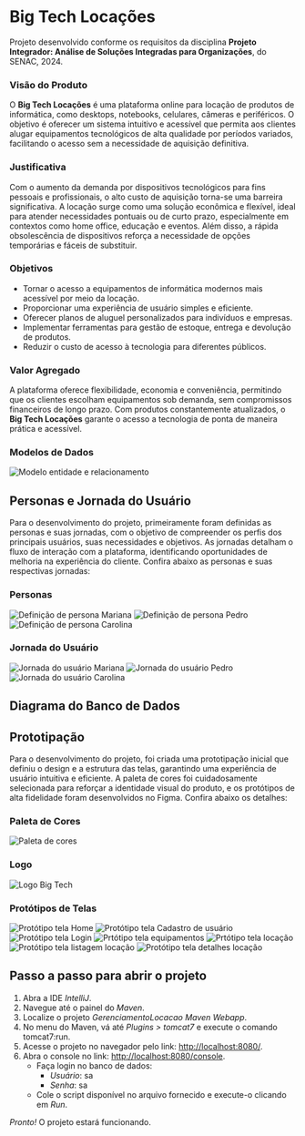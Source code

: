 # Big Tech Locações

Projeto desenvolvido conforme os requisitos da disciplina **Projeto Integrador: Análise de Soluções Integradas para Organizações**, do SENAC, 2024.

### Visão do Produto

O **Big Tech Locações** é uma plataforma online para locação de produtos de informática, como desktops, notebooks, celulares, câmeras e periféricos. O objetivo é oferecer um sistema intuitivo e acessível que permita aos clientes alugar equipamentos tecnológicos de alta qualidade por períodos variados, facilitando o acesso sem a necessidade de aquisição definitiva.

### Justificativa

Com o aumento da demanda por dispositivos tecnológicos para fins pessoais e profissionais, o alto custo de aquisição torna-se uma barreira significativa. A locação surge como uma solução econômica e flexível, ideal para atender necessidades pontuais ou de curto prazo, especialmente em contextos como home office, educação e eventos. Além disso, a rápida obsolescência de dispositivos reforça a necessidade de opções temporárias e fáceis de substituir.

### Objetivos

- Tornar o acesso a equipamentos de informática modernos mais acessível por meio da locação.
- Proporcionar uma experiência de usuário simples e eficiente.
- Oferecer planos de aluguel personalizados para indivíduos e empresas.
- Implementar ferramentas para gestão de estoque, entrega e devolução de produtos.
- Reduzir o custo de acesso à tecnologia para diferentes públicos.

### Valor Agregado

A plataforma oferece flexibilidade, economia e conveniência, permitindo que os clientes escolham equipamentos sob demanda, sem compromissos financeiros de longo prazo. Com produtos constantemente atualizados, o **Big Tech Locações** garante o acesso a tecnologia de ponta de maneira prática e acessível.


### Modelos de Dados 

![Modelo entidade e relacionamento](/diagramaBD/Modelo_Logico_BD.PNG)

## Personas e Jornada do Usuário

Para o desenvolvimento do projeto, primeiramente foram definidas as personas e suas jornadas, com o objetivo de compreender os perfis dos principais usuários, suas necessidades e objetivos. As jornadas detalham o fluxo de interação com a plataforma, identificando oportunidades de melhoria na experiência do cliente. Confira abaixo as personas e suas respectivas jornadas:

### Personas

![Definição de persona Mariana](/images/BigTech-Persona01.png)
![Definição de persona Pedro](/images/BigTech-Persona02.png)
![Definição de persona Carolina](/images/BigTech-Persona03.png)

### Jornada do Usuário

![Jornada do usuário Mariana](/images/BigTech-Persona01-Jornada.png)
![Jornada do usuário Pedro](/images/BigTech-Persona02-Jornada.png)
![Jornada do usuário Carolina](/images/BigTech-Persona03-Jornada.png)


## Diagrama do Banco de Dados


## Prototipação

Para o desenvolvimento do projeto, foi criada uma prototipação inicial que definiu o design e a estrutura das telas, garantindo uma experiência de usuário intuitiva e eficiente. A paleta de cores foi cuidadosamente selecionada para reforçar a identidade visual do produto, e os protótipos de alta fidelidade foram desenvolvidos no Figma. Confira abaixo os detalhes:

### Paleta de Cores

![Paleta de cores](/images/BigTech-Paleta.png)

### Logo

![Logo Big Tech](/images/BigTech-Logo.png)

### Protótipos de Telas

![Protótipo tela Home](/images/BigTech-Home.png)
![Protótipo tela Cadastro de usuário](/images/BigTech-Cadastro.png)
![Protótipo tela Login](/images/BigTech-Login.png)
![Prtótipo tela equipamentos](/images/BigTech-Locacao01.png)
![Prtótipo tela locação](/images/BigTech-Locacao02.png)
![Protótipo tela listagem locação](/images/BigTech-Listagem01.jpg)
![Protótipo tela detalhes locação](/images/BigTech-Listagem02.jpg)


## Passo a passo para abrir o projeto

1. Abra a IDE *IntelliJ*.  
2. Navegue até o painel do *Maven*.  
3. Localize o projeto *GerenciamentoLocacao Maven Webapp*.  
4. No menu do Maven, vá até *Plugins > tomcat7* e execute o comando tomcat7:run.  
5. Acesse o projeto no navegador pelo link: [http://localhost:8080/](http://localhost:8080/).  
6. Abra o console no link: [http://localhost:8080/console](http://localhost:8080/console).  
   - Faça login no banco de dados:  
     - *Usuário*: sa  
     - *Senha*: sa  
   - Cole o script disponível no arquivo fornecido e execute-o clicando em *Run*.  

*Pronto!* O projeto estará funcionando.

